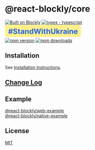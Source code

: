 # @react-blockly/core

[![Built on Blockly](https://tinyurl.com/built-on-blockly)](https://github.com/google/blockly)
[![types - typescript](https://img.shields.io/npm/types/badge-maker)](https://www.typescriptlang.org)
[![StandWithUkraine](https://raw.githubusercontent.com/vshymanskyy/StandWithUkraine/main/badges/StandWithUkraine.svg)](https://github.com/vshymanskyy/StandWithUkraine/blob/main/docs/README.md)
<br/>
[![npm version](https://img.shields.io/npm/v/@react-blockly/core.svg)](https://www.npmjs.com/package/@react-blockly/core)
[![npm downloads](https://img.shields.io/npm/dm/@react-blockly/core.svg?style=flat)](https://www.npmjs.com/package/@react-blockly/core)

## Installation

See [Installation Instructions](https://github.com/mobile-blockly/react-blockly/blob/main/docs/core.md).

## [Change Log](https://github.com/mobile-blockly/react-blockly/blob/main/packages/core/CHANGELOG.md)

## Example

[@react-blockly/web-example](https://github.com/mobile-blockly/react-blockly/blob/main/examples/web-example)\
[@react-blockly/native-example](https://github.com/mobile-blockly/react-blockly/blob/main/examples/native-example)

## License

[MIT](LICENSE)
